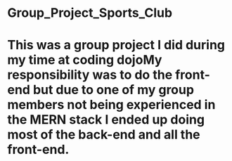 # Group_Project_Sports_Club
# This was a group project I did during my time at coding dojoMy responsibility was to do the front-end but due to one of my group members not being experienced in the MERN stack I ended up doing most of the back-end and all the front-end.
